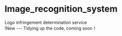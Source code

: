 # Image_recognition_system
Logo infringement determination service    
!New --- Tidying up the code, coming soon！
